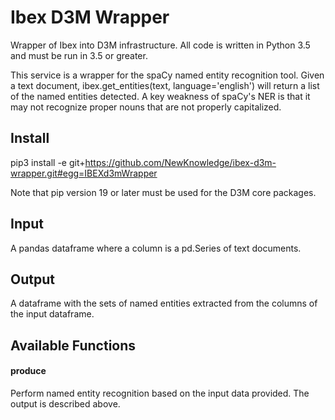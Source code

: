 # Ibex D3M Wrapper

Wrapper of Ibex into D3M infrastructure. All code is written in Python 3.5 and must be run in 3.5 or greater. 

This service is a wrapper for the spaCy named entity recognition tool. Given a text document, ibex.get_entities(text, language='english') will return a list of the named entities detected. A key weakness of spaCy's NER is that it may not recognize proper nouns that are not properly capitalized.

## Install

pip3 install -e git+https://github.com/NewKnowledge/ibex-d3m-wrapper.git#egg=IBEXd3mWrapper 

Note that pip version 19 or later must be used for the D3M core packages.

## Input
A pandas dataframe where a column is a pd.Series of text documents.

## Output
A dataframe with the sets of named entities extracted from the columns of the input dataframe.

## Available Functions

#### produce
Perform named entity recognition based on the input data provided. The output is described above.

